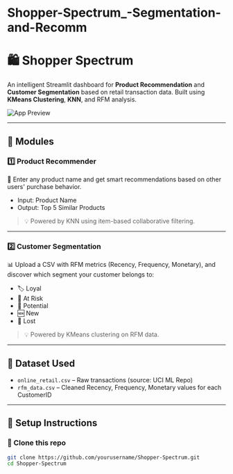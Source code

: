 ﻿# Shopper-Spectrum_-Segmentation-and-Recomm
# 🛍️ Shopper Spectrum

An intelligent Streamlit dashboard for **Product Recommendation** and **Customer Segmentation** based on retail transaction data. Built using **KMeans Clustering**, **KNN**, and RFM analysis.

![App Preview](assets/preview.gif)

---

## 📌 Modules

### 1️⃣ Product Recommender
🔎 Enter any product name and get smart recommendations based on other users' purchase behavior.

- Input: Product Name
- Output: Top 5 Similar Products

> 💡 Powered by KNN using item-based collaborative filtering.

---

### 2️⃣ Customer Segmentation
📊 Upload a CSV with RFM metrics (Recency, Frequency, Monetary), and discover which segment your customer belongs to:

- 🏷️ Loyal
- 🧊 At Risk
- 🔄 Potential
- 🆕 New
- 💸 Lost

> 💡 Powered by KMeans clustering on RFM data.

---

## 📁 Dataset Used

- `online_retail.csv` – Raw transactions (source: UCI ML Repo)
- `rfm_data.csv` – Cleaned Recency, Frequency, Monetary values for each CustomerID

---

## 🔧 Setup Instructions

### 🔗 Clone this repo
```bash
git clone https://github.com/yourusername/Shopper-Spectrum.git
cd Shopper-Spectrum
